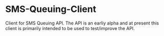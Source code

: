 # SMS-Queuing-Client
Client for SMS Queuing API. The API is an earliy alpha and at present this client is primarily intended to be used to test/improve the API. 

